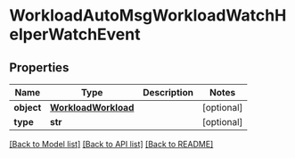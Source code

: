 # WorkloadAutoMsgWorkloadWatchHelperWatchEvent

## Properties
Name | Type | Description | Notes
------------ | ------------- | ------------- | -------------
**object** | [**WorkloadWorkload**](WorkloadWorkload.md) |  | [optional] 
**type** | **str** |  | [optional] 

[[Back to Model list]](../README.md#documentation-for-models) [[Back to API list]](../README.md#documentation-for-api-endpoints) [[Back to README]](../README.md)


